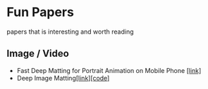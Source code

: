 # Fun Papers
papers that is interesting and worth reading

## Image / Video
* Fast Deep Matting for Portrait Animation on Mobile Phone [[link]](https://arxiv.org/pdf/1707.08289.pdf)
* Deep Image Matting[[link]](https://arxiv.org/pdf/1703.03872.pdf)[[code]](https://github.com/Joker316701882/Deep-Image-Matting)
